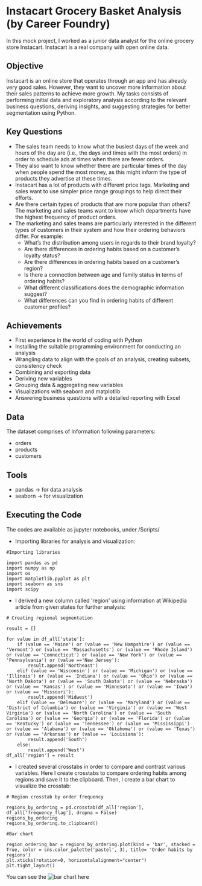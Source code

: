 # Instacart Grocery Basket Analysis (by Career Foundry)

In this mock project, I worked as a junior data analyst for the online grocery store Instacart. Instacart is a real company with open online data.

## Objective
Instacart is an online store that operates through an app and has already very good sales. However, they want to uncover more information about their sales patterns to achieve more growth. My tasks consists of performing initial data and exploratory analysis according to the relevant business questions, deriving insights, and suggesting strategies for better segmentation using Python.

## Key Questions
- The sales team needs to know what the busiest days of the week and hours of the day
are (i.e., the days and times with the most orders) in order to schedule ads at times
when there are fewer orders.
- They also want to know whether there are particular times of the day when people spend
the most money, as this might inform the type of products they advertise at these times.
- Instacart has a lot of products with different price tags. Marketing and sales want to use
simpler price range groupings to help direct their efforts.
- Are there certain types of products that are more popular than others? The marketing
and sales teams want to know which departments have the highest frequency of product
orders.
- The marketing and sales teams are particularly interested in the different types of
customers in their system and how their ordering behaviors differ. For example:
  - What’s the distribution among users in regards to their brand loyalty?
  - Are there differences in ordering habits based on a customer’s loyalty status?
  - Are there differences in ordering habits based on a customer’s region?
  - Is there a connection between age and family status in terms of ordering habits?
  - What different classifications does the demographic information suggest?
  - What differences can you find in ordering habits of different customer profiles?

## Achievements
- First experience in the world of coding with Python
- Installing the suitable programming environment for conducting an analysis
- Wrangling data to align with the goals of an analysis, creating subsets, consistency check
- Combining and exporting data
- Deriving new variables
- Grouping data & aggregating new variables
- Visualizations with seaborn and matplotlib
- Answering business questions with a detailed reporting with Excel

## Data
The dataset comprises of Information following parameters:
- orders
- products
- customers

## Tools
- pandas -> for data analysis
- seaborn -> for visualization

## Executing the Code
The codes are available as jupyter notebooks, under /Scripts/

- Importing libraries for analysis and visualization:
````
#Importing libraries

import pandas as pd
import numpy as np
import os
import matplotlib.pyplot as plt
import seaborn as sns
import scipy
````
- I derived a new column called 'region' using information at Wikipedia article from given states for further analysis:
````
# Creating regional segmentation 

result = []

for value in df_all['state']:
    if (value == 'Maine') or (value == 'New Hampshire') or (value == 'Vermont') or (value == 'Massachusetts') or (value == 'Rhode Island') or (value == 'Connecticut') or (value == 'New York') or (value == 'Pennsylvania') or (value =='New Jersey'):
        result.append('Northeast')
    elif (value == 'Wisconsin') or (value == 'Michigan') or (value == 'Illinois') or (value == 'Indiana') or (value == 'Ohio') or (value == 'North Dakota') or (value == 'South Dakota') or (value == 'Nebraska') or (value == 'Kansas') or (value == 'Minnesota') or (value == 'Iowa') or (value == 'Missouri'):
        result.append('Midwest')
    elif (value == 'Deleware') or (value == 'Maryland') or (value == 'District of Columbia') or (value == 'Virginia') or (value == 'West Virginia') or (value == 'North Carolina') or (value == 'South Carolina') or (value == 'Georgia') or (value == 'Florida') or (value == 'Kentucky') or (value == 'Tennessee') or (value == 'Mississippi') or (value == 'Alabama') or (value == 'Oklahoma') or (value == 'Texas') or (value == 'Arkansas') or (value == 'Louisiana'):
        result.append('South')
    else:
        result.append('West')
df_all['region'] = result
````


- I created several crosstabs in order to compare and contrast various variables. Here I create crosstabs to compare ordering habits among regions and save it to the clipboard. Then, I create a bar chart to visualize the crosstab:

````
# Region crosstab by order frequency

regions_by_ordering = pd.crosstab(df_all['region'], df_all['frequency_flag'], dropna = False)
regions_by_ordering
regions_by_ordering.to_clipboard()

#Bar chart

region_ordering_bar = regions_by_ordering.plot(kind = 'bar', stacked = True, color = sns.color_palette('pastel', 3), title= 'Order habits by regions')
plt.xticks(rotation=0, horizontalalignment="center")
plt.tight_layout()
````
You can see the ![bar chart here](https://github.com/gueldeniz/CF_Instacart/issues/1#issue-1161741016)

